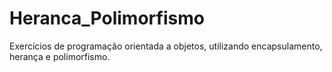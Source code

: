 # Heranca_Polimorfismo
Exercícios de programação orientada a objetos, utilizando encapsulamento,  herança e polimorfismo.
